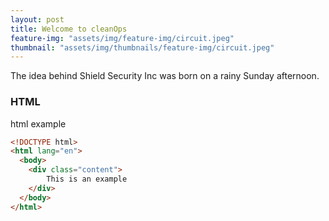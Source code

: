 ```yaml
---
layout: post
title: Welcome to cleanOps
feature-img: "assets/img/feature-img/circuit.jpeg"
thumbnail: "assets/img/thumbnails/feature-img/circuit.jpeg"
---
```


The idea behind Shield Security Inc was born on a rainy Sunday afternoon. 



### HTML

html example

```html
<!DOCTYPE html>
<html lang="en">
  <body>
    <div class="content">
        This is an example
    </div>
  </body>
</html>
```


